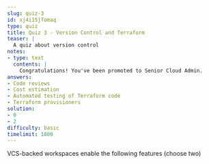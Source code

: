 ```yaml
---
slug: quiz-3
id: xj4i15jfomaq
type: quiz
title: Quiz 3 - Version Control and Terraform
teaser: |
  A quiz about version control
notes:
- type: text
  contents: |
    Congratulations! You've been promoted to Senior Cloud Admin.
answers:
- Code reviews
- Cost estimation
- Automated testing of Terraform code
- Terraform provisioners
solution:
- 0
- 2
difficulty: basic
timelimit: 1800
---
```

VCS-backed workspaces enable the following features (choose two)
